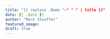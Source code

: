 ```yaml
---
title: "{{ replace .Name "-" " " | title }}"
date: {{ .Date }}
author: "Mark Stouffer"
featured_image:
draft: true
---
```

